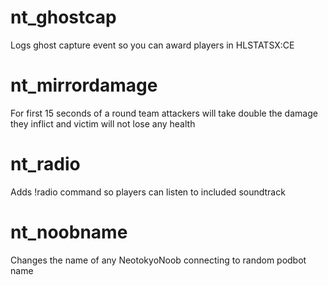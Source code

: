 nt_ghostcap
====================

Logs ghost capture event so you can award players in HLSTATSX:CE

nt_mirrordamage
====================

For first 15 seconds of a round team attackers will take double the damage they inflict and victim will not lose any health

nt_radio
====================

Adds !radio command so players can listen to included soundtrack

nt_noobname
====================

Changes the name of any NeotokyoNoob connecting to random podbot name
